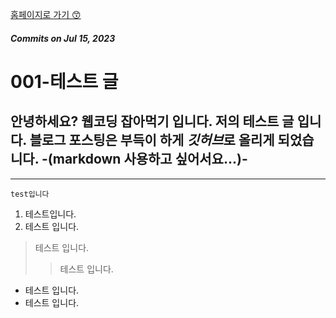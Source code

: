 [홈페이지로 가기 😙](https://eatwebco.netlify.app/ "홈페이지")

##### _Commits on Jul 15, 2023_
# 001-테스트 글 
## 안녕하세요? 웹코딩 잡아먹기 입니다. 저의 테스트 글 입니다.   블로그 포스팅은 부득이 하게 *깃허브*로 올리게 되었습니다. -(markdown 사용하고 싶어서요...)-
***
<pre><code>test입니다</code></pre>
1. 테스트입니다.
2. 테스트 입니다.
> 테스트 입니다.
>> 테스트 입니다.
* 테스트 입니다.
* 테스트 입니다.
